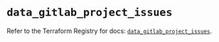 # `data_gitlab_project_issues`

Refer to the Terraform Registry for docs: [`data_gitlab_project_issues`](https://registry.terraform.io/providers/gitlabhq/gitlab/18.3.0/docs/data-sources/project_issues).
